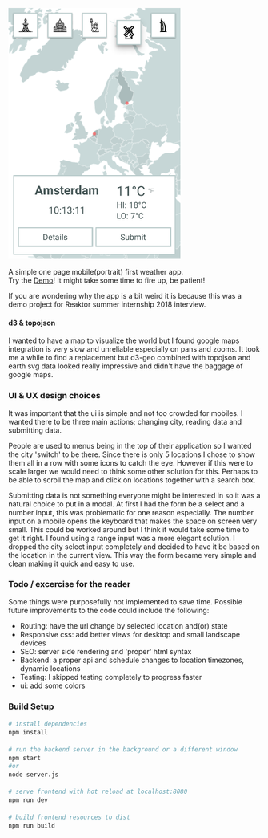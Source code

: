 ![](preview.png)  

A simple one page mobile(portrait) first weather app.  
Try the [Demo](https://weather-a52d4.herokuapp.com/)! It might take some time to fire up, be patient!
  
If you are wondering why the app is a bit weird it is because this was a demo project for Reaktor summer internship 2018 interview.

#### d3 & topojson
I wanted to have a map to visualize the world but I found google maps integration is very slow and unreliable especially on pans and zooms. It took me a while to find a replacement but d3-geo combined with topojson and earth svg data looked really impressive and didn't have the baggage of google maps.  

### UI & UX design choices
It was important that the ui is simple and not too crowded for mobiles. I wanted there to be three main actions; changing city, reading data and submitting data.

People are used to menus being in the top of their application so I wanted the city 'switch' to be there. Since there is only 5 locations I chose to show them all in a row with some icons to catch the eye. However if this were to scale larger we would need to think some other solution for this. Perhaps to be able to scroll the map and click on locations together with a search box.  

Submitting data is not something everyone might be interested in so it was a natural choice to put in a modal. At first I had the form be a select and a number input, this was problematic for one reason especially. The number input on a mobile opens the keyboard that makes the space on screen very small. This could be worked around but I think it would take some time to get it right. I found using a range input was a more elegant solution. I dropped the city select input completely and decided to have it be based on the location in the current view. This way the form became very simple and clean making it quick and easy to use.   

### Todo / excercise for the reader
Some things were purposefully not implemented to save time. Possible future improvements to the code could include the following:
-  Routing: have the url change by selected location and(or) state
-  Responsive css: add better views for desktop and small landscape devices
-  SEO: server side rendering and 'proper' html syntax
-  Backend: a proper api and schedule changes to location timezones, dynamic locations
-  Testing: I skipped testing completely to progress faster
-  ui: add some colors

### Build Setup

``` bash
# install dependencies
npm install

# run the backend server in the background or a different window
npm start
#or
node server.js

# serve frontend with hot reload at localhost:8080
npm run dev

# build frontend resources to dist
npm run build
```

